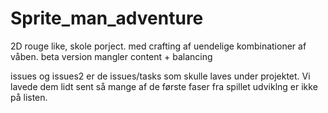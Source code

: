 # Sprite_man_adventure
2D rouge like, skole porject. med crafting af uendelige kombinationer af våben. beta version mangler content + balancing

issues og issues2 er de issues/tasks som skulle laves under projektet. Vi lavede dem lidt sent så mange af de første faser fra spillet udviklng er ikke på listen.
